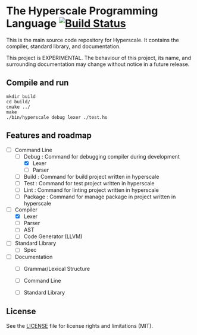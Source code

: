The Hyperscale Programming Language [![Build Status](https://img.shields.io/travis/hyperscale/hyperscale/master.svg)](https://travis-ci.org/hyperscale/hyperscale)
===================================

This is the main source code repository for Hyperscale. It contains the compiler, standard library, and documentation.

This project is EXPERIMENTAL. The behaviour of this project, its name, and surrounding documentation may change without notice in a future release.

Compile and run
---------------

~~~
mkdir build
cd build/
cmake ../
make
./bin/hyperscale debug lexer ./test.hs
~~~

Features and roadmap
--------------------

- [ ] Command Line
    - [ ] Debug : Command for debugging compiler during development 
        - [x] Lexer
        - [ ] Parser
    - [ ] Build : Command for build project written in hyperscale
    - [ ] Test : Command for test project written in hyperscale
    - [ ] Lint : Command for linting project written in hyperscale
    - [ ] Package : Command for manage package in project written in hyperscale
- [ ] Compiler 
    - [x] Lexer
    - [ ] Parser
    - [ ] AST
    - [ ] Code Generator (LLVM)
- [ ] Standard Library
    - [ ] Spec
- [ ] Documentation
    - [ ] Grammar/Lexical Structure
    - [ ] Command Line
    - [ ] Standard Library


License
-------

See the [LICENSE](LICENSE.md) file for license rights and limitations (MIT).
